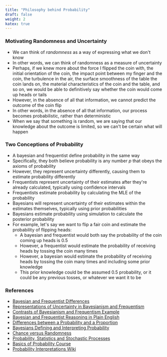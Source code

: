 ```yaml
---
title: "Philosophy behind Probability"
draft: false
weight: 2
katex: true
---
```


### Motivating Randomness and Uncertainty
- We can think of *randomness* as a way of expressing what we don't know
- In other words, we can think of randomness as a measure of uncertainty
- Perhaps, if we knew more about the force I flipped the coin with, the initial orientation of the coin, the impact point between my finger and the coin, the turbulence in the air, the surface smoothness of the table the coin lands on, the material characteristics of the coin and the table, and so on, we would be able to definitively say whether the coin would come up heads or tails
- However, in the absence of all that information, we cannot predict the outcome of the coin flip
- In other words, in the absence of all that information, our process becomes probabilistic, rather than deterministic
- When we say that something is random, we are saying that our knowledge about the outcome is limited, so we can't be certain what will happen

### Two Conceptions of Probability
- A bayesian and frequentist define probability in the same way
- Specifically, they both believe probability is any number $p$ that obeys the axioms of probability
- However, they represent uncertainty differently, causing them to estimate probability differently
- Frequentists represent uncertainty of their estimates after they're already calculated, typically using confidence intervals
- Frequentists estimate probability by calculating the MLE of the probability
- Bayesians will represent uncertainty of their estimates within the estimates themselves, typically using prior probabilities
- Bayesians estimate probability using simulation to calculate the posterior probability 
- For example, let's say we want to flip a fair coin and estimate the probability of flipping heads:
	- A bayesian and frequentist would both say the probability of the coin coming up heads is 0.5
	- However, a frequentist would estimate the probability of receiving heads by tossing the coin many times
	- However, a bayesian would estimate the probability of receiving heads by tossing the coin many times and including some prior knowledge
	- This prior knowledge could be the assumed 0.5 probability, or it could be any previous tosses, or whatever we want it to be

### References
- [Bayesian and Frequentist Differences](https://jkkweb.sitehost.iu.edu/KruschkeFreqAndBayesAppTutorial.html#analysis_model)
- [Representations of Uncertainty in Bayesianism and Frequentism](https://analyticsconsultores.com.mx/wp-content/uploads/2019/04/Innovations-in-Bayesian-Networks.-Theory-and-Applications.pdf)
- [Contrasts of Bayesianism and Frequentism Example](https://cnl.salk.edu/~schraudo/teach/ml03/ML_Class2.pdf)
- [Bayesian and Frequentist Reasoning in Plain English](https://stats.stackexchange.com/questions/22/bayesian-and-frequentist-reasoning-in-plain-english)
- [Differences between a Probability and a Proportion](https://stats.stackexchange.com/questions/1525/whats-the-difference-between-a-probability-and-a-proportion/4850#4850)
- [Bayesians Defining and Interpreting Probability](https://stats.stackexchange.com/questions/173056/how-exactly-do-bayesians-define-or-interpret-probability)
- [Chance versus Randomness](https://plato.stanford.edu/entries/chance-randomness/#4)
- [Probability, Statistics and Stochastic Processes](http://bactra.org/prob-notes/srl.pdf)
- [Basics of Probability Course](https://www.probabilitycourse.com/chapter1/1_1_0_what_is_probability.php)
- [Probability Interpretations Wiki](https://en.wikipedia.org/wiki/Probability_interpretations)
